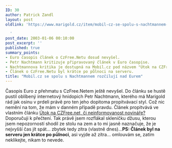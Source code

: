 ```yaml
---
ID: 30
author: Patrick Zandl
layout: post
oldlink: 'https://www.marigold.cz/item/mobil-cz-se-spolu-s-nachtmannem-rozciluji-nad-eurem

  '
post_date: 2003-01-06 00:10:00
post_excerpt: ''
published: true
summary_points:
- Euro časopis článek o CzFree.Netu dosud nevyšel.
- Petr Nachtmann kritizuje připravovaný článek v Euro časopise.
- Nachtmannova kritika je dostupná na Mobil.cz pod názvem "Útok na CZFree.net".
- Článek o CzFree.Netu byl krátce po půlnoci na serveru.
title: "Mobil.cz se spolu s Nachtmannem rozčilují nad Eurem"
---
```


Časopis Euro z přehmatu s CzFree.Netem ještě nevyšel. Do článku se hustě pustil oblíbený internetový hnidopich Petr Nachtmann, kterého má Marigold rád jak osinu v prdeli právě pro ten jeho dopitoma propitvávací styl. Což nic nemění na tom, že mám v danném případě pravdu. Článek propitvává ve vlastním článku <A href="http://www.mobil.cz/domov/czfrenet_vs_euro030102.html" target=_blank>Útok na CZFree.net, či neinformovanost novináře?</A> Doporučuji k přečtení. Tak právě jsem rozflákal skleničku džusu, kterou jsem nepozorností shodil ze stolu na zem a to mi jasně naznačuje, že je nejvyšší čas jít spát... zbytek tedy zítra (vlastně dnes)...<STRONG>PS: Článek byl na serveru jen krátce po půlnoci</STRONG>, asi vyjde až zítra... omlouvám se, zatím neklikejte, nikam to nevede.